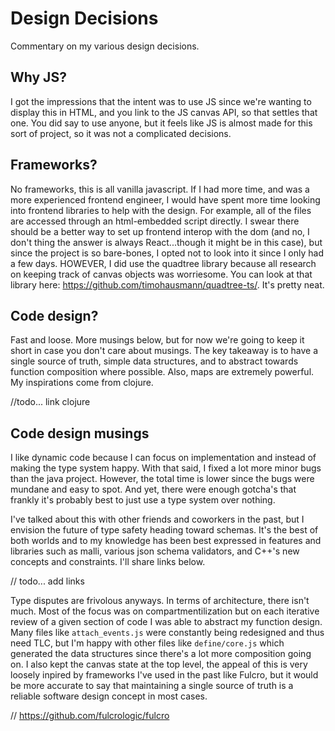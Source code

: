 # Design Decisions

Commentary on my various design decisions.

## Why JS?

I got the impressions that the intent was to use JS since we're
wanting to display this in HTML, and you link to the JS canvas
API, so that settles that one. You did say to use anyone, but it
feels like JS is almost made for this sort of project, so it 
was not a complicated decisions. 

## Frameworks?

No frameworks, this is all vanilla javascript. If I had more time,
and was a more experienced frontend engineer, I would have spent more
time looking into frontend libraries to help with the design. For
example, all of the files are accessed through an html-embedded
script directly. I swear there should be a better way to set up
frontend interop with the dom (and no, I don't thing the answer is always React...though it might be in this case), but since the project is so 
bare-bones, I opted not to look into it since I only had a few
days. HOWEVER, I did use the quadtree library because all research
on keeping track of canvas objects was worriesome. You can look
at that library here: <https://github.com/timohausmann/quadtree-ts/>. It's pretty neat.


## Code design?

Fast and loose. More musings below, but for now we're going
to keep it short in case you don't care about musings.
The key takeaway is to have a single source of truth, 
simple data structures, and to abstract towards function composition where possible. Also, maps are extremely powerful. My inspirations come from
clojure. 

//todo... link clojure

## Code design musings

I like dynamic code because I can focus on implementation and instead of making the type system happy. With that said, I fixed a lot more minor bugs than the java project. However, the total time is lower since the bugs were mundane and easy to spot. And yet, there were enough gotcha's that frankly it's probably best to just use a type system 
over nothing.

I've talked about this with other friends and coworkers in the past, but I envision the future of 
type safety heading toward schemas. It's the best of both worlds and to my knowledge has been best expressed in features and libraries such as malli, 
various json schema validators, and C++'s new concepts and constraints. I'll share links below.

// todo... add links

Type disputes are frivolous anyways. In terms of
architecture, there isn't much. Most of the focus was on compartmentilization 
but on each iterative review of a given section of code I was able to abstract
my function design. Many files like `attach_events.js` were constantly being
redesigned and thus need TLC, but I'm happy with other files like `define/core.js` which generated the data structures since there's a lot more
composition going on. I also kept the canvas state at the top level, the
appeal of this is very loosely inpired by frameworks I've used in the past
like Fulcro, but it would be more accurate to say that maintaining a single
source of truth is a reliable software design concept in most cases.

// https://github.com/fulcrologic/fulcro